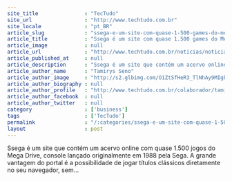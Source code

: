 ```yaml
---
site_title               : "TecTudo"
site_url                 : "http://www.techtudo.com.br"
site_locale              : "pt_BR"
article_slug             : "ssega-e-um-site-com-quase-1-500-games-do-mega-drive-para-jogar-online"
article_title            : "Ssega é um site com quase 1.500 games do Mega Drive para jogar online"
article_image            : null
article_url              : "http://www.techtudo.com.br/noticias/noticia/2015/07/ssega-e-um-site-com-quase-1500-games-do-mega-drive-para-jogar-online.html"
article_published_at     : null
article_description      : "Ssega é um site que contém um acervo online com quase 1.500 jogos do Mega Drive, console lançado originalmente em 1988 pela Sega. A grande vantagem do portal é a possibilidade de jogar títulos clássicos diretamente no seu navegador, sem..."
article_author_name      : "Tamirys Seno"
article_author_image     : "http://s2.glbimg.com/O1ZtSfHeR3_TlNhAy9MIgbmfDd8=/30x30/s2.glbimg.com/irVP-Ul_gOWITR7BSyM2j1Fol6Q=/0x0:140x140/140x140/s.glbimg.com/po/tt2/f/original/2015/07/24/tammy.jpeg"
article_author_biography : null
article_author_profile   : "http://www.techtudo.com.br/colaborador/tamirys-seno.html"
article_author_facebook  : null
article_author_twitter   : null
category                 : ['business']
tags                     : ['TecTudo']
permalink                : "/:categories/ssega-e-um-site-com-quase-1-500-games-do-mega-drive-para-jogar-online/"
layout                   : post
---
```


Ssega é um site que contém um acervo online com quase 1.500 jogos do Mega Drive, console lançado originalmente em 1988 pela Sega. A grande vantagem do portal é a possibilidade de jogar títulos clássicos diretamente no seu navegador, sem...
